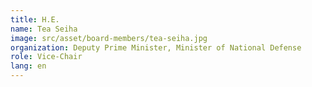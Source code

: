 ```yaml
---
title: H.E.
name: Tea Seiha
image: src/asset/board-members/tea-seiha.jpg
organization: Deputy Prime Minister, Minister of National Defense
role: Vice-Chair
lang: en
---
```

